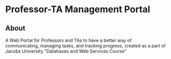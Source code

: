 # Professor-TA Management Portal

## About
A Web Portal for Professors and TAs to have a better way of communicating, managing tasks, and tracking progress, created as a part of Jacobs University "Databases and Web Services Course"

